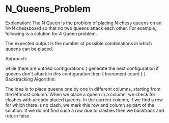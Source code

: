 # N_Queens_Problem

Explanation:
The N Queen is the problem of placing N chess queens on an N×N chessboard so that no two queens attack each other. For example, following is a solution for 4 Queen problem.

The expected output is the number of possible combinations in which  queens can be placed. 

Approach:

while there are untried configurations
{
   generate the next configuration
   if queens don't attack in this configuration then
   {
      Increment count
   }
}
Backtracking Algorithm:

The idea is to place queens one by one in different columns, starting from the leftmost column. When we place a queen in a column, we check for clashes with already placed queens. In the current column, if we find a row for which there is no clash, we mark this row and column as part of the solution. If we do not find such a row due to clashes then we backtrack and return false.
